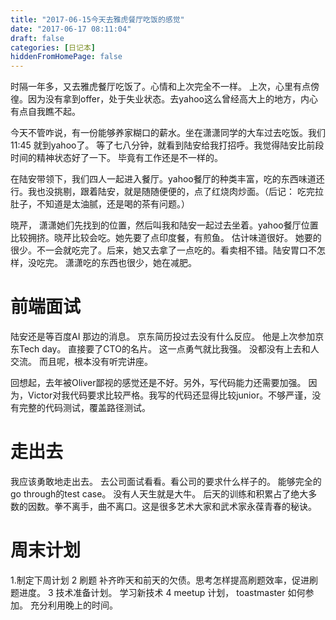 ```yaml
---
title: "2017-06-15今天去雅虎餐厅吃饭的感觉"
date: "2017-06-17 08:11:04"
draft: false
categories: [日记本]
hiddenFromHomePage: false
---
```

时隔一年多，又去雅虎餐厅吃饭了。心情和上次完全不一样。 上次，心里有点傍徨。因为没有拿到offer，处于失业状态。去yahoo这么曾经高大上的地方，内心有点自我瞧不起。

今天不管咋说，有一份能够养家糊口的薪水。坐在潇潇同学的大车过去吃饭。我们11:45 就到yahoo了。 等了七八分钟，就看到陆安给我打招呼。我觉得陆安比前段时间的精神状态好了一下。 毕竟有工作还是不一样的。

在陆安带领下，我们四人一起进入餐厅。yahoo餐厅的种类丰富，吃的东西味道还行。我也没挑剔，跟着陆安，就是随随便便的，点了红烧肉炒面。（后记： 吃完拉肚子，不知道是太油腻，还是喝的茶有问题。）

晓芹， 潇潇她们先找到的位置，然后叫我和陆安一起过去坐着。yahoo餐厅位置比较拥挤。晓芹比较会吃。她先要了点印度餐，有煎鱼。 估计味道很好。 她要的很少。不一会就吃完了。后来，她又去拿了一点吃的。看卖相不错。陆安胃口不怎样，没吃完。 潇潇吃的东西也很少，她在减肥。

前端面试
=======
陆安还是等百度AI 那边的消息。 京东简历投过去没有什么反应。 他是上次参加京东Tech day。 直接要了CTO的名片。 这一点勇气就比我强。 没都没有上去和人交流。 而且呢，根本没有听完讲座。

回想起，去年被Oliver鄙视的感觉还是不好。另外，写代码能力还需要加强。 因为，Victor对我代码要求比较严格。我写的代码还显得比较junior。不够严谨，没有完整的代码测试，覆盖路径测试。



走出去
=====

我应该勇敢地走出去。 去公司面试看看。看公司的要求什么样子的。 能够完全的go through的test case。  没有人天生就是大牛。 后天的训练和积累占了绝大多数的因数。拳不离手，曲不离口。这是很多艺术大家和武术家永葆青春的秘诀。  



周末计划
========
1.制定下周计划
2 刷题  补齐昨天和前天的欠债。思考怎样提高刷题效率，促进刷题进度。
3 技术准备计划。 学习新技术
4  meetup 计划， toastmaster 如何参加。 充分利用晚上的时间。
